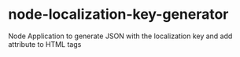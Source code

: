 # node-localization-key-generator
Node Application to generate JSON with the localization key and add attribute to HTML tags
